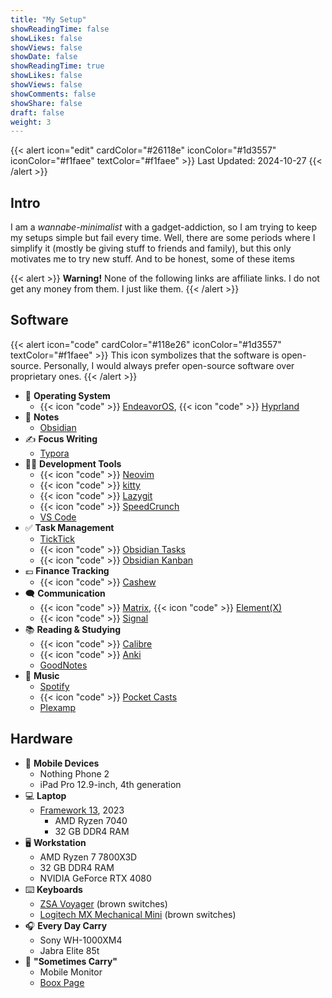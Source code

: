 ```yaml
---
title: "My Setup"
showReadingTime: false
showLikes: false
showViews: false
showDate: false
showReadingTime: true
showLikes: false
showViews: false
showComments: false
showShare: false
draft: false
weight: 3
---
```


{{< alert icon="edit" cardColor="#26118e" iconColor="#1d3557" iconColor="#f1faee" textColor="#f1faee" >}}
Last Updated: 2024-10-27
{{< /alert >}}

## Intro

I am a _wannabe-minimalist_ with a gadget-addiction, so I am trying to keep my setups simple but fail every time. Well, there are some periods where I simplify it (mostly be giving stuff to friends and family), but this only motivates me to try new stuff. And to be honest, some of these items

{{< alert >}}
**Warning!** None of the following links are affiliate links. I do not get any money from them. I just like them.
{{< /alert >}}

## Software

{{< alert icon="code" cardColor="#118e26" iconColor="#1d3557" textColor="#f1faee" >}}
This icon symbolizes that the software is open-source. Personally, I would always prefer open-source software over proprietary ones.
{{< /alert >}}

- 🐧 **Operating System**
  - {{< icon "code" >}} [EndeavorOS](https://endeavouros.com/), {{< icon "code" >}} [Hyprland](https://hyprland.org/)
- 📝 **Notes**
  - [Obsidian](https://obsidian.md/)
- ✍️ **Focus Writing**
  - [Typora](https://typora.io)
- 🧑‍💻 **Development Tools**
  - {{< icon "code" >}} [Neovim](github.com/neovim/neovim)
  - {{< icon "code" >}} [kitty](https://github.com/kovidgoyal/kitty)
  - {{< icon "code" >}} [Lazygit](https://github.com/jesseduffield/lazygit)
  - {{< icon "code" >}} [SpeedCrunch](https://bitbucket.org/heldercorreia/speedcrunch)
  - [VS Code](https://code.visualstudio.com/)
- ✅ **Task Management**
  - [TickTick](https://ticktick.com/)
  - {{< icon "code" >}} [Obsidian Tasks](https://github.com/obsidian-tasks-group/obsidian-tasks)
  - {{< icon "code" >}} [Obsidian Kanban](https://github.com/mgmeyers/obsidian-kanban)
- 💶 **Finance Tracking**
  - {{< icon "code" >}} [Cashew](https://github.com/jameskokoska/Cashew)
- 🗨️ **Communication**
  - {{< icon "code" >}} [Matrix](https://matrix.org/), {{< icon "code" >}} [Element(X)](https://element.io/)
  - {{< icon "code" >}} [Signal](https://signal.org/)
- 📚 **Reading & Studying**
  - {{< icon "code" >}} [Calibre](https://calibre-ebook.com/)
  - {{< icon "code" >}} [Anki](https://apps.ankiweb.net/)
  - [GoodNotes](https://www.goodnotes.com/)
- 🎵 **Music**
  - [Spotify](https://www.spotify.com/)
  - {{< icon "code" >}} [Pocket Casts](https://www.pocketcasts.com/)
  - [Plexamp](https://www.plex.tv/)

## Hardware

- 📱 **Mobile Devices**
  - Nothing Phone 2
  - iPad Pro 12.9-inch, 4th generation
- 💻 **Laptop**
  - [Framework 13](https://frame.work), 2023
    - AMD Ryzen 7040
    - 32 GB DDR4 RAM
- 🖥️ **Workstation**
  - AMD Ryzen 7 7800X3D
  - 32 GB DDR4 RAM
  - NVIDIA GeForce RTX 4080
- ⌨️ **Keyboards**
  - [ZSA Voyager](https://www.zsa.io/voyager) (brown switches)
  - [Logitech MX Mechanical Mini](https://www.logitech.com/en-us/products/keyboards/mx-mechanical-mini.html) (brown switches)
- 🎧 **Every Day Carry**
  - Sony WH-1000XM4
  - Jabra Elite 85t
- 🎒 **"Sometimes Carry"**
  - Mobile Monitor
  - [Boox Page](https://shop.boox.com/products/page)
